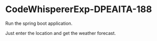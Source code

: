 # CodeWhispererExp-DPEAITA-188

Run the spring boot application.

Just enter the location and get the weather forecast.
